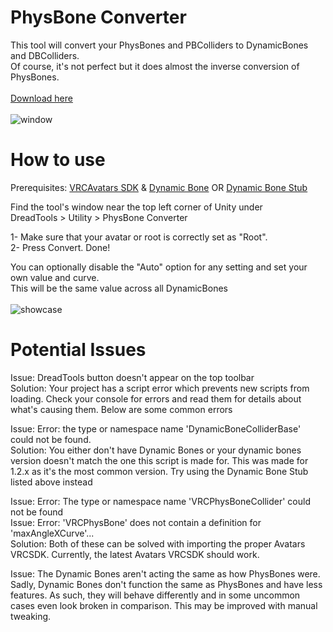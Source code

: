 # PhysBone Converter
This tool will convert your PhysBones and PBColliders to DynamicBones and DBColliders.<br>
Of course, it's not perfect but it does almost the inverse conversion of PhysBones.<br><br>
<a href=https://github.com/NinesLastGoal/AlbedosToolkit/releases/latest/download/PhysBoneConverter.unitypackage>Download here</a><br><br>
![window](https://raw.githubusercontent.com/NinesLastGoal/AlbedosToolkit/main/Other/Info_Source/PhysBoneConverter/toolwindow.png)

# How to use
Prerequisites: <a href=https://vrchat.com/home/download>VRCAvatars SDK</a> & <a href=https://assetstore.unity.com/packages/tools/animation/dynamic-bone-16743>Dynamic Bone</a> OR <a href=https://github.com/VRLabs/Dynamic-Bones-Stub/releases/latest/download/Dynamic_Bones_v1.3.2_Stub.unitypackage>Dynamic Bone Stub</a><br>

Find the tool's window near the top left corner of Unity under<br>
DreadTools > Utility > PhysBone Converter

1- Make sure that your avatar or root is correctly set as "Root".<br>
2- Press Convert. Done!

You can optionally disable the "Auto" option for any setting and set your own value and curve.<br>
This will be the same value across all DynamicBones<br><br>
![showcase](https://raw.githubusercontent.com/NinesLastGoal/AlbedosToolkit/main/Other/Info_Source/PhysBoneConverter/showcase.gif)

# Potential Issues
Issue: DreadTools button doesn't appear on the top toolbar<br>
Solution: Your project has a script error which prevents new scripts from loading. Check your console for errors and read them for details about what's causing them. Below are some common errors

Issue: Error: the type or namespace name 'DynamicBoneColliderBase' could not be found.<br>
Solution: You either don't have Dynamic Bones or your dynamic bones version doesn't match the one this script is made for. This was made for 1.2.x as it's the most common version. Try using the Dynamic Bone Stub listed above instead

Issue: Error: The type or namespace name 'VRCPhysBoneCollider' could not be found<br>
Issue: Error: 'VRCPhysBone' does not contain a definition for 'maxAngleXCurve'...<br>
Solution: Both of these can be solved with importing the proper Avatars VRCSDK. Currently, the latest Avatars VRCSDK should work.

Issue: The Dynamic Bones aren't acting the same as how PhysBones were.<br>
Sadly, Dynamic Bones don't function the same as PhysBones and have less features. As such, they will behave differently and in some uncommon cases even look broken in comparison. This may be improved with manual tweaking.
